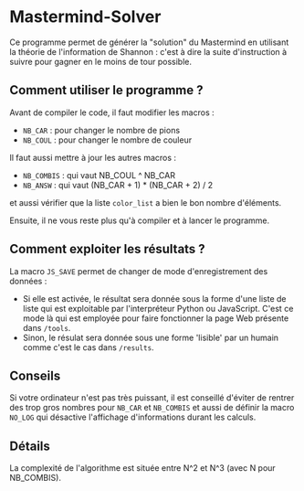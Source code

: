 # Mastermind-Solver
Ce programme permet de générer la "solution" du Mastermind en utilisant la théorie de l'information de Shannon : c'est à dire la suite d'instruction à suivre pour gagner en le moins de tour possible.

## Comment utiliser le programme ?
Avant de compiler le code, il faut modifier les macros :
 - `NB_CAR` : pour changer le nombre de pions
 - `NB_COUL` : pour changer le nombre de couleur

Il faut aussi mettre à jour les autres macros :
 - `NB_COMBIS` : qui vaut NB_COUL ^ NB_CAR
 - `NB_ANSW` : qui vaut (NB_CAR + 1) * (NB_CAR + 2) / 2

et aussi vérifier que la liste `color_list` a bien le bon nombre d'éléments.

Ensuite, il ne vous reste plus qu'à compiler et à lancer le programme.

## Comment exploiter les résultats ?
La macro `JS_SAVE` permet de changer de mode d'enregistrement des données :
 - Si elle est activée, le résultat sera donnée sous la forme d'une liste de liste qui est exploitable par l'interpréteur Python ou JavaScript. C'est ce mode là qui est employée pour faire fonctionner la page Web présente dans `/tools`.
 - Sinon, le résulat sera donnée sous une forme 'lisible' par un humain comme c'est le cas dans `/results`.

## Conseils
Si votre ordinateur n'est pas très puissant, il est conseillé d'éviter de rentrer des trop gros nombres pour `NB_CAR` et `NB_COMBIS` et aussi de définir la macro `NO_LOG` qui désactive l'affichage d'informations durant les calculs.

## Détails
La complexité de l'algorithme est située entre N^2 et N^3 (avec N pour NB_COMBIS).
